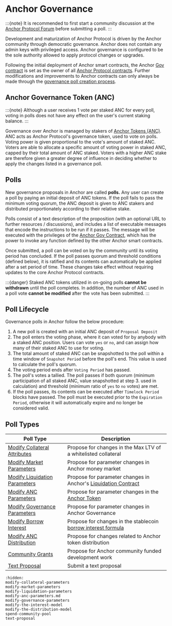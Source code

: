 # Anchor Governance

:::{note}
It is recommended to first start a community discussion at the [Anchor Protocol Forum](https://forum.anchorprotocol.com) before submitting a poll.
:::

Development and maturization of Anchor Protocol is driven by the Anchor community through democratic governance. Anchor does not contain any admin keys with privileged access. Anchor governance is configured to be the sole authority allowed to apply protocol changes or upgrades.

Following the initial deployment of Anchor smart contracts, the Anchor [Gov contract](../../smart-contracts/anchor-token/gov.md) is set as the owner of all [Anchor Protocol contracts](../../smart-contracts/deployed-contracts.md). Further modifications and improvements to Anchor contracts can only always be made through the [governance poll creation process](./#poll-lifecycle).

## Anchor Governance Token (ANC)

:::{note}
Although a user receives 1 vote per staked ANC for every poll, voting in polls does not have any effect on the user's current staking balance.
:::

Governance over Anchor is managed by stakers of [Anchor Tokens (ANC)](../anchor-token-anc.md). ANC acts as Anchor Protocol's governance token, used to vote on polls. Voting power is given proportional to the vote's amount of staked ANC. Voters are able to allocate a specific amount of voting power in staked ANC, capped by their total amount of ANC staked. Voters with a higher ANC stake are therefore given a greater degree of influence in deciding whether to apply the changes listed in a governance poll.

## Polls

New governance proposals in Anchor are called **polls.** Any user can create a poll by paying an initial deposit of ANC tokens. If the poll fails to pass the minimum voting quorum, the ANC deposit is given to ANC stakers and distributed proportionately according to their relative stake.

Polls consist of a text description of the proposition (with an optional URL to further resources / discussions), and includes a list of executable messages that encode the instructions to be run if it passes. The message will be executed with the privileges of the [Anchor Gov Contract](../../smart-contracts/anchor-token/gov.md), which has the power to invoke any function defined by the other Anchor smart contracts.

Once submitted, a poll can be voted on by the community until its voting period has concluded. If the poll passes quorum and threshold conditions (defined below), it is ratified and its contents can automatically be applied after a set period of time. These changes take effect without requiring updates to the core Anchor Protocol contracts.

:::{danger}
Staked ANC tokens utilized in on-going polls **cannot be withdrawn** until the poll completes. In addition, the number of ANC used in a poll vote **cannot be modified** after the vote has been submitted.
:::

## Poll Lifecycle

Governance polls in Anchor follow the below procedure:

1. A new poll is created with an initial ANC deposit of `Proposal Deposit`
2. The poll enters the voting phase, where it can voted for by anybody with a staked ANC position. Users can vote `yes` or `no`, and can assign how many of their staked ANC to use for voting.
3. The total amount of staked ANC can be snapshotted to the poll within a time window of `Snapshot Period` before the poll's end. This value is used to calculate the poll's quorum.
4. The voting period ends after `Voting Period` has passed.
5. The poll's votes a tallied. The poll passes if both quorum (minimum participation of all staked ANC, value snapshotted at step 3. used in calculation) and threshold (minimum ratio of `yes` to `no` votes) are met.
6. If the poll passes, its contents can be executed after `Timelock Period` blocks have passed. The poll must be executed prior to the `Expiration Period`, otherwise it will automatically expire and no longer be considered valid.

## Poll Types

| Poll Type                                                         | Description                                                                                         |
| ----------------------------------------------------------------- | --------------------------------------------------------------------------------------------------- |
| [Modify Collateral Attributes](modify-collateral-parameters.md)   | Propose for changes in the Max LTV of a whitelisted collateral                                      |
| [Modify Market Parameters](modify-market-parameters.md)           | Propose for parameter changes in Anchor money market                                                |
| [Modify Liquidation Parameters](modify-liquidation-parameters.md) | Propose for parameter changes in Anchor's [Liquidation Contract](../loan-liquidation.md)            |
| [Modify ANC Parameters](modify-anc-parameters.md)                 | Propose for parameter changes in the [Anchor Token](../anchor-token-anc.md)                         |
| [Modify Governance Parameters](modify-governance-parameters.md)   | Propose for parameter changes in Anchor Governance                                            |
| [Modify Borrow Interest](modify-the-interest-model.md)            | Propose for changes in the stablecoin [borrow interest formula](../money-market/README.md#borrow-rate-model) |
| [Modify ANC Distribution](modify-the-distribution-model.md)       | Propose for changes related to Anchor token distribution                                            |
| [Community Grants](spend-community-pool.md)                       | Propose for Anchor community funded development work                                                |
| [Text Proposal](text-proposal.md)                                 | Submit a text proposal                                                                              |

```{toctree}
:hidden:
modify-collateral-parameters
modify-market-parameters
modify-liquidation-parameters
modify-anc-parameters.md
modify-governance-parameters
modify-the-interest-model
modify-the-distribution-model
spend-community-pool
text-proposal
```